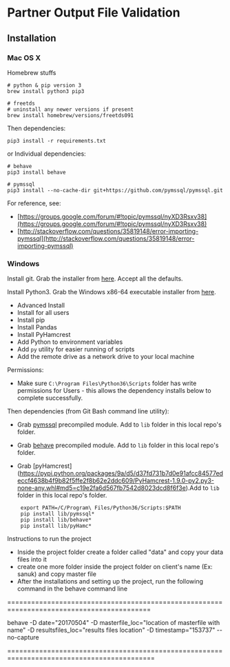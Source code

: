 # Partner Output File Validation

## Installation

### Mac OS X

Homebrew stuffs

    # python & pip version 3
    brew install python3 pip3

    # freetds
    # uninstall any newer versions if present
    brew install homebrew/versions/freetds091

Then dependencies:

    pip3 install -r requirements.txt

or Individual dependencies:

    # behave
    pip3 install behave

    # pymssql
    pip3 install --no-cache-dir git+https://github.com/pymssql/pymssql.git

For reference, see:

 * [https://groups.google.com/forum/#!topic/pymssql/nyXD3Rsxv38](https://groups.google.com/forum/#!topic/pymssql/nyXD3Rsxv38)
 * [http://stackoverflow.com/questions/35819148/error-importing-pymssql](http://stackoverflow.com/questions/35819148/error-importing-pymssql)

### Windows

Install git.  Grab the installer from [here](https://git-scm.com/download/win).  Accept all the defaults.

Install Python3.  Grab the Windows x86-64 executable installer from [here](https://www.python.org/ftp/python/3.6.1/python-3.6.1-amd64.exe).

 * Advanced Install
 * Install for all users
 * Install pip
 * Install Pandas
 * Install PyHamcrest
 * Add Python to environment variables
 * Add `py` utility for easier running of scripts
 * Add the remote drive as a network drive to your local machine

Permissions:

 * Make sure `C:\Program Files\Python36\Scripts` folder has write permissions for Users - this allows the dependency installs below to complete successfully.

Then dependencies (from Git Bash command line utility):

 * Grab [pymssql](http://www.lfd.uci.edu/~gohlke/pythonlibs/#pymssql) precompiled module.  Add to `lib` folder in this local repo's folder.
 * Grab [behave](https://pypi.python.org/packages/e6/9f/5232e488461eb4f6eec04d49da22050f32f54eebf212525d67ef198f2527/behave-1.2.5-py2.py3-none-any.whl) precompiled module.  Add to `lib` folder in this local repo's folder.
 * Grab [pyHamcrest] (https://pypi.python.org/packages/9a/d5/d37fd731b7d0e91afcc84577edeccf4638b4f9b82f5ffe2f8b62e2ddc609/PyHamcrest-1.9.0-py2.py3-none-any.whl#md5=c19e2fa6d567fb7542d8023dcd8f6f3e).Add to `lib` folder in this local repo's folder.

        export PATH=/C/Program\ Files/Python36/Scripts:$PATH
        pip install lib/pymssql*
        pip install lib/behave*
		pip install lib/pyHamc*
    

Instructions to run the project

* Inside the project folder create a folder called "data" and copy your data files into it
* create one more folder inside the project folder on client's name (Ex: sanuk) and copy master file
* After the installations and setting up the project, run the following command in the behave command line

==========================================================================================

behave -D date="20170504" -D masterfile_loc="location of masterfile with name" -D resultsfiles_loc="results files location" -D timestamp="153737" --no-capture

===========================================================================================



